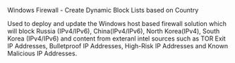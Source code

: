 Windows Firewall - Create Dynamic Block Lists based on Country

Used to deploy and update the Windows host based firewall solution which will block Russia (IPv4/IPv6), China(IPv4/IPv6), North Korea(IPv4), South Korea (IPv4/IPv6) and content from exteranl intel sources such as TOR Exit IP Addresses, Bulletproof IP Addresses, High-Risk IP Addresses and Known Malicious IP Addresses.

